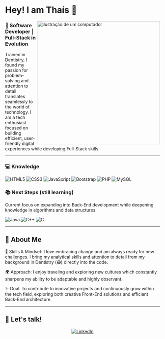 <h1>Hey! I am Thaís 👋</h1>

<img src="https://raw.githubusercontent.com/MicaelliMedeiros/micaellimedeiros/master/image/computer-illustration.png" alt="ilustração de um computador" min-width="400px" max-width="400px" width="400px" align="right">

### 🎨 Software Developer | Full-Stack in Evolution

Trained in Dentistry, I found my passion for problem-solving and attention to detail translates seamlessly to the world of technology. I am a tech enthusiast focused on building efficient, user-friendly digital experiences while developing Full-Stack skills.

---

### 💻 Knowledge

![HTML5](https://img.shields.io/badge/-HTML5-E34F26?style=flat-square&logo=html5&logoColor=white)
![CSS3](https://img.shields.io/badge/-CSS3-1572B6?style=flat-square&logo=css3)
![JavaScript](https://img.shields.io/badge/-JavaScript-black?style=flat-square&logo=javascript)
![Bootstrap](https://img.shields.io/badge/-Bootstrap-563D7C?style=flat-square&logo=bootstrap)
![PHP](https://img.shields.io/badge/-PHP-777BB4?style=flat-square&logo=php)
![MySQL](https://img.shields.io/badge/-MySQL-black?style=flat-square&logo=mysql)


### 📚 Next Steps (still learning)

Current focus on expanding into Back-End development while deepening knowledge in algorithms and data structures.

![Java](https://img.shields.io/badge/-Java-007396?style=flat-square&logo=openjdk&logoColor=white)
![C++](https://img.shields.io/badge/-C++-00599C?style=flat-square&logo=c++)
![C](https://img.shields.io/badge/-C-A8B9CC?style=flat-square&logo=c&logoColor=white)

---

## 🌟 About Me

🧠 Skills & Mindset: I love embracing change and am always ready for new challenges. I bring my analytical skills and attention to detail from my background in Dentistry (😷) directly into the code.

🌍 Approach: I enjoy traveling and exploring new cultures which constantly sharpens my ability to be adaptable and highly observant.

✨ Goal: To contribute to innovative projects and continuously grow within the tech field, exploring both creative Front-End solutions and efficient Back-End architecture.

---

## 🤝 Let's talk!

<div align="center">
    <a href="https://www.linkedin.com/in/thaisrioss/" title="LinkedIn">
    <img src="https://img.shields.io/badge/-Linkedin-0e76a8?style=flat-square&logo=Linkedin&logoColor=white" alt="LinkedIn"/></a>
</div>
  
